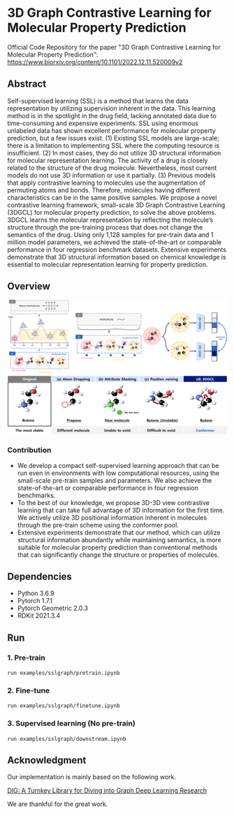# 3D Graph Contrastive Learning for Molecular Property Prediction
Official Code Repository for the paper "3D Graph Contrastive Learning for Molecular Property Prediction":  https://www.biorxiv.org/content/10.1101/2022.12.11.520009v2

## Abstract
Self-supervised learning (SSL) is a method that learns the data representation by utilizing supervision inherent in the data. This learning method is in the spotlight in the drug field, lacking annotated data due to time-consuming and expensive experiments. SSL using enormous unlabeled data has shown excellent performance for molecular property prediction, but a few issues exist. (1) Existing SSL models are large-scale; there is a limitation to implementing SSL where the computing resource is insufficient. (2) In most cases, they do not utilize 3D structural information for molecular representation learning. The activity of a drug is closely related to the structure of the drug molecule. Nevertheless, most current models do not use 3D information or use it partially. (3) Previous models that apply contrastive learning to molecules use the augmentation of permuting atoms and bonds. Therefore, molecules having different characteristics can be in the same positive samples. We propose a novel contrastive learning framework, small-scale 3D Graph Contrastive Learning (3DGCL) for molecular property prediction, to solve the above problems. 3DGCL learns the molecular representation by reflecting the molecule’s structure through the pre-training process that does not change the semantics of the drug. Using only 1,128 samples for pre-train data and 1 million model parameters, we achieved the state-of-the-art or comparable performance in four regression benchmark datasets. Extensive experiments demonstrate that 3D structural information based on chemical knowledge is essential to molecular representation learning for property prediction.

## Overview
<p align="center">
<img src=figures/3DGCL.png width=900px>
<img src=figures/methods_3D.png width=700px>
</p>

### Contribution
- We develop a compact self-supervised learning approach that can be run even in environments with low computational resources, using the small-scale pre-train samples and parameters. We also achieve the state-of-the-art or comparable performance in four regression benchmarks.
- To the best of our knowledge, we propose 3D-3D view contrastive learning that can take full advantage of 3D information for the first time. We actively utilize 3D positional information inherent in molecules through the pre-train scheme using the conformer pool.
- Extensive experiments demonstrate that our method, which can utilize structural information abundantly while maintaining semantics, is more suitable for molecular property prediction than conventional methods that can significantly change the structure or properties of molecules.

## Dependencies
- Python 3.6.9
- Pytorch 1.7.1
- Pytorch Geometric 2.0.3
- RDKit 2021.3.4

## Run
### 1. Pre-train
```shell script
run examples/sslgraph/pretrain.ipynb
```

### 2. Fine-tune
```shell script
run examples/sslgraph/finetune.ipynb
```

### 3. Supervised learning (No pre-train)
```shell script
run examples/sslgraph/downstream.ipynb
```


## Acknowledgment
Our implementation is mainly based on the following work.

[DIG: A Turnkey Library for Diving into Graph Deep Learning Research](https://github.com/divelab/DIG)

We are thankful for the great work.
